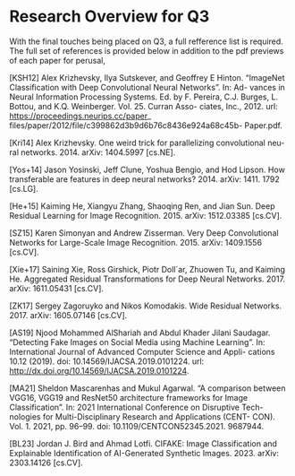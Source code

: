 # Research Overview for Q3

With the final touches being placed on Q3, a full refference list is required. The full set of references is provided below in addition to the pdf previews of each paper for perusal,

[KSH12] Alex Krizhevsky, Ilya Sutskever, and Geoffrey E Hinton. “ImageNet
Classification with Deep Convolutional Neural Networks”. In: Ad-
vances in Neural Information Processing Systems. Ed. by F. Pereira,
C.J. Burges, L. Bottou, and K.Q. Weinberger. Vol. 25. Curran Asso-
ciates, Inc., 2012. url: https://proceedings.neurips.cc/paper_
files/paper/2012/file/c399862d3b9d6b76c8436e924a68c45b-
Paper.pdf.

[Kri14] Alex Krizhevsky. One weird trick for parallelizing convolutional neu-
ral networks. 2014. arXiv: 1404.5997 [cs.NE].

<object data="https://arxiv.org/pdf/1404.5997" type="application/pdf" width="100%"></object>

[Yos+14] Jason Yosinski, Jeff Clune, Yoshua Bengio, and Hod Lipson. How
transferable are features in deep neural networks? 2014. arXiv: 1411.
1792 [cs.LG].

[He+15] Kaiming He, Xiangyu Zhang, Shaoqing Ren, and Jian Sun. Deep
Residual Learning for Image Recognition. 2015. arXiv: 1512.03385
[cs.CV].

[SZ15] Karen Simonyan and Andrew Zisserman. Very Deep Convolutional
Networks for Large-Scale Image Recognition. 2015. arXiv: 1409.1556
[cs.CV].

[Xie+17] Saining Xie, Ross Girshick, Piotr Doll´ar, Zhuowen Tu, and Kaiming
He. Aggregated Residual Transformations for Deep Neural Networks.
2017. arXiv: 1611.05431 [cs.CV].

[ZK17] Sergey Zagoruyko and Nikos Komodakis. Wide Residual Networks.
2017. arXiv: 1605.07146 [cs.CV].

[AS19] Njood Mohammed AlShariah and Abdul Khader Jilani Saudagar.
“Detecting Fake Images on Social Media using Machine Learning”.
In: International Journal of Advanced Computer Science and Appli-
cations 10.12 (2019). doi: 10.14569/IJACSA.2019.0101224. url:
http://dx.doi.org/10.14569/IJACSA.2019.0101224.

[MA21] Sheldon Mascarenhas and Mukul Agarwal. “A comparison between
VGG16, VGG19 and ResNet50 architecture frameworks for Image
Classification”. In: 2021 International Conference on Disruptive Tech-
nologies for Multi-Disciplinary Research and Applications (CENT-
CON). Vol. 1. 2021, pp. 96–99. doi: 10.1109/CENTCON52345.2021.
9687944.

[BL23] Jordan J. Bird and Ahmad Lotfi. CIFAKE: Image Classification and
Explainable Identification of AI-Generated Synthetic Images. 2023.
arXiv: 2303.14126 [cs.CV].

